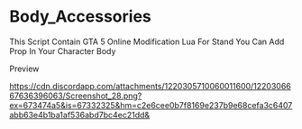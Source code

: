 # Body_Accessories

This Script Contain GTA 5 Online Modification Lua For Stand You Can Add Prop In Your Character Body

Preview


https://cdn.discordapp.com/attachments/1220305710060011600/1220306667636396063/Screenshot_28.png?ex=673474a5&is=67332325&hm=c2e6cee0b7f8169e237b9e68cefa3c6407abb63e4b1ba1af536abd7bc4ec21dd&
